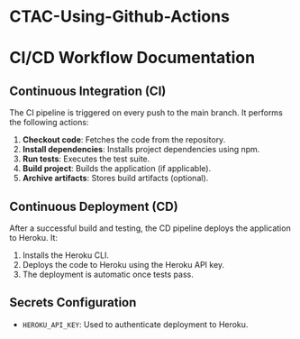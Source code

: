 # CTAC-Using-Github-Actions

# CI/CD Workflow Documentation
## Continuous Integration (CI)
The CI pipeline is triggered on every push to the main branch. It performs the following actions:
1. **Checkout code**: Fetches the code from the repository.
2. **Install dependencies**: Installs project dependencies using npm.
3. **Run tests**: Executes the test suite.
4. **Build project**: Builds the application (if applicable).
5. **Archive artifacts**: Stores build artifacts (optional).

## Continuous Deployment (CD)
After a successful build and testing, the CD pipeline deploys the application to Heroku. It:
1. Installs the Heroku CLI.
2. Deploys the code to Heroku using the Heroku API key.
3. The deployment is automatic once tests pass.

## Secrets Configuration
- `HEROKU_API_KEY`: Used to authenticate deployment to Heroku.
